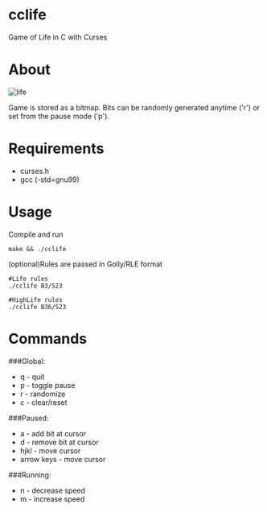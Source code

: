 cclife
===

Game of Life in C with Curses

# About
![life](http://i.imgur.com/8oyHr0y.gif)

Game is stored as a bitmap. Bits can be randomly generated anytime ('r') or set from the pause mode ('p').

# Requirements
- curses.h
- gcc (-std=gnu99)

# Usage
Compile and run
```
make && ./cclife
```

(optional)Rules are passed in Golly/RLE format
```
#Life rules
./cclife B3/S23

#HighLife rules
./cclife B36/S23
```

# Commands
###Global:
- q - quit
- p - toggle pause
- r - randomize
- c - clear/reset

###Paused:
- a - add bit at cursor
- d - remove bit at cursor
- hjkl - move cursor
- arrow keys - move cursor

###Running:
- n - decrease speed
- m - increase speed

